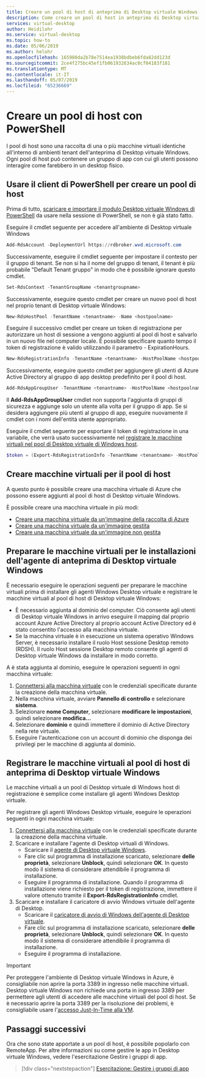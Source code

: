 ```yaml
---
title: Creare un pool di host di anteprima di Desktop virtuale Windows con PowerShell - Azure
description: Come creare un pool di host in anteprima di Desktop virtuale Windows con i cmdlet di PowerShell.
services: virtual-desktop
author: Heidilohr
ms.service: virtual-desktop
ms.topic: how-to
ms.date: 05/06/2019
ms.author: helohr
ms.openlocfilehash: 165980da2b78e7514ea1938bdbeb6fda82dd123d
ms.sourcegitcommit: 2ce4f275bc45ef1fb061932634ac0cf04183f181
ms.translationtype: MT
ms.contentlocale: it-IT
ms.lasthandoff: 05/07/2019
ms.locfileid: "65236669"
---
```

# <a name="create-a-host-pool-with-powershell"></a>Creare un pool di host con PowerShell

I pool di host sono una raccolta di una o più macchine virtuali identiche all'interno di ambienti tenant dell'anteprima di Desktop virtuale Windows. Ogni pool di host può contenere un gruppo di app con cui gli utenti possono interagire come farebbero in un desktop fisico.

## <a name="use-your-powershell-client-to-create-a-host-pool"></a>Usare il client di PowerShell per creare un pool di host

Prima di tutto, [scaricare e importare il modulo Desktop virtuale Windows di PowerShell](https://docs.microsoft.com/powershell/windows-virtual-desktop/overview) da usare nella sessione di PowerShell, se non è già stato fatto.

Eseguire il cmdlet seguente per accedere all'ambiente di Desktop virtuale Windows

```powershell
Add-RdsAccount -DeploymentUrl https://rdbroker.wvd.microsoft.com
```

Successivamente, eseguire il cmdlet seguente per impostare il contesto per il gruppo di tenant. Se non si ha il nome del gruppo di tenant, il tenant è più probabile "Default Tenant gruppo" in modo che è possibile ignorare questo cmdlet.

```powershell
Set-RdsContext -TenantGroupName <tenantgroupname>
```

Successivamente, eseguire questo cmdlet per creare un nuovo pool di host nel proprio tenant di Desktop virtuale Windows:

```powershell
New-RdsHostPool -TenantName <tenantname> -Name <hostpoolname>
```

Eseguire il successivo cmdlet per creare un token di registrazione per autorizzare un host di sessione a vengono aggiunti al pool di host e salvarlo in un nuovo file nel computer locale. È possibile specificare quanto tempo il token di registrazione è valido utilizzando il parametro - ExpirationHours.

```powershell
New-RdsRegistrationInfo -TenantName <tenantname> -HostPoolName <hostpoolname> -ExpirationHours <number of hours> | Select-Object -ExpandProperty Token > <PathToRegFile>
```

Successivamente, eseguire questo cmdlet per aggiungere gli utenti di Azure Active Directory al gruppo di app desktop predefinito per il pool di host.

```powershell
Add-RdsAppGroupUser -TenantName <tenantname> -HostPoolName <hostpoolname> -AppGroupName "Desktop Application Group" -UserPrincipalName <userupn>
```

Il **Add-RdsAppGroupUser** cmdlet non supporta l'aggiunta di gruppi di sicurezza e aggiunge solo un utente alla volta per il gruppo di app. Se si desidera aggiungere più utenti al gruppo di app, eseguire nuovamente il cmdlet con i nomi dell'entità utente appropriato.

Eseguire il cmdlet seguente per esportare il token di registrazione in una variabile, che verrà usato successivamente nel [registrare le macchine virtuali nel pool di Desktop virtuale di Windows host](#register-the-virtual-machines-to-the-windows-virtual-desktop-preview-host-pool).

```powershell
$token = (Export-RdsRegistrationInfo -TenantName <tenantname> -HostPoolName <hostpoolname>).Token
```

## <a name="create-virtual-machines-for-the-host-pool"></a>Creare macchine virtuali per il pool di host

A questo punto è possibile creare una macchina virtuale di Azure che possono essere aggiunti al pool di host di Desktop virtuale Windows.

È possibile creare una macchina virtuale in più modi:

- [Creare una macchina virtuale da un'immagine della raccolta di Azure](https://docs.microsoft.com/azure/virtual-machines/windows/quick-create-portal#create-virtual-machine)
- [Creare una macchina virtuale da un'immagine gestita](https://docs.microsoft.com/azure/virtual-machines/windows/create-vm-generalized-managed)
- [Creare una macchina virtuale da un'immagine non gestita](https://github.com/Azure/azure-quickstart-templates/tree/master/101-vm-from-user-image)

## <a name="prepare-the-virtual-machines-for-windows-virtual-desktop-preview-agent-installations"></a>Preparare le macchine virtuali per le installazioni dell'agente di anteprima di Desktop virtuale Windows

È necessario eseguire le operazioni seguenti per preparare le macchine virtuali prima di installare gli agenti Windows Desktop virtuale e registrare le macchine virtuali al pool di host di Desktop virtuale Windows:

- È necessario aggiunta al dominio del computer. Ciò consente agli utenti di Desktop virtuale Windows in arrivo eseguire il mapping dal proprio account Azure Active Directory al proprio account Active Directory ed è stato consentito l'accesso alla macchina virtuale.
- Se la macchina virtuale è in esecuzione un sistema operativo Windows Server, è necessario installare il ruolo Host sessione Desktop remoto (RDSH). Il ruolo Host sessione Desktop remoto consente gli agenti di Desktop virtuale Windows da installare in modo corretto.

A è stata aggiunta al dominio, eseguire le operazioni seguenti in ogni macchina virtuale:

1. [Connettersi alla macchina virtuale](https://docs.microsoft.com/azure/virtual-machines/windows/quick-create-portal#connect-to-virtual-machine) con le credenziali specificate durante la creazione della macchina virtuale.
2. Nella macchina virtuale, avviare **Pannello di controllo** e selezionare **sistema**.
3. Selezionare **nome Computer**, selezionare **modificare le impostazioni**, quindi selezionare **modifica...**
4. Selezionare **dominio** e quindi immettere il dominio di Active Directory nella rete virtuale.
5. Eseguire l'autenticazione con un account di dominio che disponga dei privilegi per le macchine di aggiunta al dominio.

## <a name="register-the-virtual-machines-to-the-windows-virtual-desktop-preview-host-pool"></a>Registrare le macchine virtuali al pool di host di anteprima di Desktop virtuale Windows

Le macchine virtuali a un pool di Desktop virtuale di Windows host di registrazione è semplice come installare gli agenti Windows Desktop virtuale.

Per registrare gli agenti Windows Desktop virtuale, eseguire le operazioni seguenti in ogni macchina virtuale:

1. [Connettersi alla macchina virtuale](https://docs.microsoft.com/azure/virtual-machines/windows/quick-create-portal#connect-to-virtual-machine) con le credenziali specificate durante la creazione della macchina virtuale.
2. Scaricare e installare l'agente di Desktop virtuali di Windows.
   - Scaricare il [agente di Desktop virtuale Windows](https://query.prod.cms.rt.microsoft.com/cms/api/am/binary/RWrmXv).
   - Fare clic sul programma di installazione scaricato, selezionare **delle proprietà**, selezionare **Unblock**, quindi selezionare **OK**. In questo modo il sistema di considerare attendibile il programma di installazione.
   - Eseguire il programma di installazione. Quando il programma di installazione viene richiesto per il token di registrazione, immettere il valore ottenuto tramite il **Export-RdsRegistrationInfo** cmdlet.
3. Scaricare e installare il caricatore di avvio Windows virtuale dell'agente di Desktop.
   - Scaricare il [caricatore di avvio di Windows dell'agente di Desktop virtuale](https://query.prod.cms.rt.microsoft.com/cms/api/am/binary/RWrxrH).
   - Fare clic sul programma di installazione scaricato, selezionare **delle proprietà**, selezionare **Unblock**, quindi selezionare **OK**. In questo modo il sistema di considerare attendibile il programma di installazione.
   - Eseguire il programma di installazione.

>[!IMPORTANT]
>Per proteggere l'ambiente di Desktop virtuale Windows in Azure, è consigliabile non aprire la porta 3389 in ingresso nelle macchine virtuali. Desktop virtuale Windows non richiede una porta in ingresso 3389 per permettere agli utenti di accedere alle macchine virtuali del pool di host. Se è necessario aprire la porta 3389 per la risoluzione dei problemi, è consigliabile usare l'[accesso Just-In-Time alla VM](https://docs.microsoft.com/azure/security-center/security-center-just-in-time).

## <a name="next-steps"></a>Passaggi successivi

Ora che sono state apportate a un pool di host, è possibile popolarlo con RemoteApp. Per altre informazioni su come gestire le app in Desktop virtuale Windows, vedere l'esercitazione Gestire i gruppi di app.

> [!div class="nextstepaction"]
> [Esercitazione: Gestire i gruppi di app](./manage-app-groups.md)
